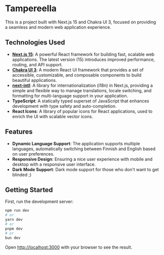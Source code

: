 # Tampereella

This is a project built with Next.js 15 and Chakra UI 3, focused on providing a seamless and modern web application experience.

## Technologies Used

- **[Next.js 15](https://nextjs.org/)**: A powerful React framework for building fast, scalable web applications. The latest version (15) introduces improved performance, routing, and API support.
- **[Chakra UI 3](https://chakra-ui.com/)**: A modern React UI framework that provides a set of accessible, customizable, and composable components to build beautiful applications.
- **[next-intl](https://github.com/amannn/next-intl)**: A library for internationalization (i18n) in Next.js, providing a simple and flexible way to manage translations, locale switching, and formatting for multi-language support in your application.
- **TypeScript**: A statically typed superset of JavaScript that enhances development with type safety and auto-completion.
- **React Icons**: A library of popular icons for React applications, used to enrich the UI with scalable vector icons.

## Features

- **Dynamic Language Support**: The application supports multiple languages, automatically switching between Finnish and English based on user preferences.
- **Responsive Design**: Ensuring a nice user experience with mobile and desktop with a responsive user interface.
- **Dark Mode Support**: Dark mode support for those who don't want to get blinded ;)

## Getting Started

First, run the development server:

```bash
npm run dev
# or
yarn dev
# or
pnpm dev
# or
bun dev
```

Open [http://localhost:3000](http://localhost:3000) with your browser to see the result.
